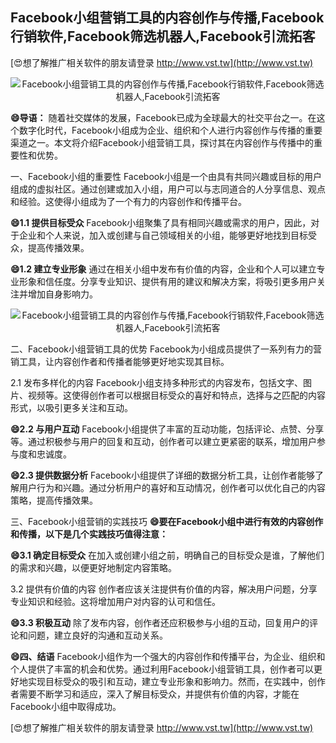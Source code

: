 ## **Facebook小组营销工具的内容创作与传播,Facebook行销软件,Facebook筛选机器人,Facebook引流拓客**

[😍想了解推广相关软件的朋友请登录 http://www.vst.tw](http://www.vst.tw)

 <center><img src="https://vst.tw/MP4/tuiguang/png/7.png" alt="Facebook小组营销工具的内容创作与传播,Facebook行销软件,Facebook筛选机器人,Facebook引流拓客"></center>

**😄导语：**
随着社交媒体的发展，Facebook已成为全球最大的社交平台之一。在这个数字化时代，Facebook小组成为企业、组织和个人进行内容创作与传播的重要渠道之一。本文将介绍Facebook小组营销工具，探讨其在内容创作与传播中的重要性和优势。

一、Facebook小组的重要性
Facebook小组是一个由具有共同兴趣或目标的用户组成的虚拟社区。通过创建或加入小组，用户可以与志同道合的人分享信息、观点和经验。这使得小组成为了一个有力的内容创作和传播平台。

**😄1.1 提供目标受众**
Facebook小组聚集了具有相同兴趣或需求的用户，因此，对于企业和个人来说，加入或创建与自己领域相关的小组，能够更好地找到目标受众，提高传播效果。

**😄1.2 建立专业形象**
通过在相关小组中发布有价值的内容，企业和个人可以建立专业形象和信任度。分享专业知识、提供有用的建议和解决方案，将吸引更多用户关注并增加自身影响力。

 <center><img src="https://vst.tw/MP4/tuiguang/png/3.png" alt="Facebook小组营销工具的内容创作与传播,Facebook行销软件,Facebook筛选机器人,Facebook引流拓客"></center>

二、Facebook小组营销工具的优势
Facebook为小组成员提供了一系列有力的营销工具，让内容创作者和传播者能够更好地实现其目标。

2.1 发布多样化的内容
Facebook小组支持多种形式的内容发布，包括文字、图片、视频等。这使得创作者可以根据目标受众的喜好和特点，选择与之匹配的内容形式，以吸引更多关注和互动。

**😄2.2 与用户互动**
Facebook小组提供了丰富的互动功能，包括评论、点赞、分享等。通过积极参与用户的回复和互动，创作者可以建立更紧密的联系，增加用户参与度和忠诚度。

**😄2.3 提供数据分析**
Facebook小组提供了详细的数据分析工具，让创作者能够了解用户行为和兴趣。通过分析用户的喜好和互动情况，创作者可以优化自己的内容策略，提高传播效果。

三、Facebook小组营销的实践技巧
**😄要在Facebook小组中进行有效的内容创作和传播，以下是几个实践技巧值得注意：**

**😄3.1 确定目标受众**
在加入或创建小组之前，明确自己的目标受众是谁，了解他们的需求和兴趣，以便更好地制定内容策略。

3.2 提供有价值的内容
创作者应该关注提供有价值的内容，解决用户问题，分享专业知识和经验。这将增加用户对内容的认可和信任。

**😄3.3 积极互动**
除了发布内容，创作者还应积极参与小组的互动，回复用户的评论和问题，建立良好的沟通和互动关系。

**😄四、结语**
Facebook小组作为一个强大的内容创作和传播平台，为企业、组织和个人提供了丰富的机会和优势。通过利用Facebook小组营销工具，创作者可以更好地实现目标受众的吸引和互动，建立专业形象和影响力。然而，在实践中，创作者需要不断学习和适应，深入了解目标受众，并提供有价值的内容，才能在Facebook小组中取得成功。

[😍想了解推广相关软件的朋友请登录 http://www.vst.tw](http://www.vst.tw)



